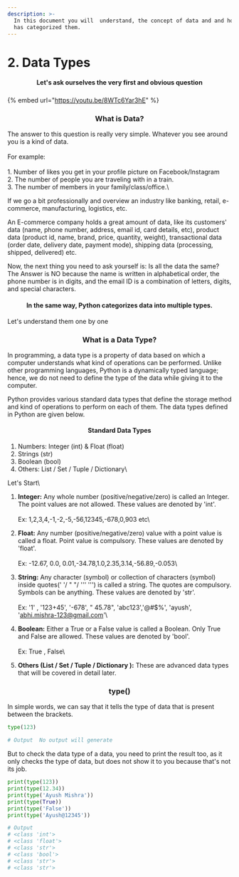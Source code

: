 ```yaml
---
description: >-
  In this document you will  understand, the concept of data and and how python
  has categorized them.
---
```


# 2. Data Types

<h4 align="center"><strong>Let's ask ourselves the very first and obvious question</strong></h4>

<h3 align="center"></h3>

{% embed url="https://youtu.be/8WTc6Yar3hE" %}

<h3 align="center"><strong>What is Data?</strong></h3>

The answer to this question is really very simple. Whatever you see around you is a kind of data.\
\
For example: \
\
1\. Number of likes you get in your profile picture on Facebook/Instagram\
2\. The number of people you are traveling with in a train.\
3\. The number of members in your family/class/office.\


If we go a bit professionally and overview an industry like banking, retail, e-commerce, manufacturing, logistics, etc.

An E-commerce company holds a great amount of data, like its customers' data (name, phone number, address, email id, card details, etc), product data (product id, name, brand, price, quantity, weight), transactional data (order date, delivery date, payment mode), shipping data (processing, shipped, delivered) etc.

Now, the next thing you need to ask yourself is: Is all the data the same?\
The Answer is NO because the name is written in alphabetical order, the phone number is in digits, and the email ID is a combination of letters, digits, and special characters.



<h4 align="center">In the same way, Python categorizes data into multiple types.</h4>

Let's understand them one by one

<h3 align="center"><strong>What is a Data Type?</strong></h3>

In programming, a data type is a property of data based on which a computer understands what kind of operations can be performed. Unlike other programming languages, Python is a dynamically typed language; hence, we do not need to define the type of the data while giving it to the computer.

Python provides various standard data types that define the storage method and kind of operations to perform on each of them. The data types defined in Python are given below.

<h4 align="center">Standard Data Types</h4>



1. Numbers: Integer (int) & Float (float)
2. Strings (str)
3. Boolean (bool)
4. Others: List / Set / Tuple / Dictionary\


Let's Start\


1. **Integer:** Any whole number (positive/negative/zero) is called an Integer. The point values are not allowed. These values are denoted by 'int'.\
   \
   Ex:  1,2,3,4,-1,-2,-5,-56,12345,-678,0,903 etc\

2. **Float:** Any number (positive/negative/zero) value with a point value is called a float. Point value is compulsory. These values are denoted by 'float'.\
   \
   Ex: -12.67, 0.0, 0.01,-34.78,1.0,2.35,3.14,-56.89,-0.053\

3. **String:** Any character (symbol) or collection of characters (symbol) inside quotes(' '/ " "/ ''' ''') is called a string. The quotes are compulsory. Symbols can be anything. These values are denoted by 'str'.\
   \
   Ex: '1' , '123+45', '-678', " 45.78",  'abc123','@#$%', 'ayush', 'abhi.mishra-123@gmail.com'\

4. **Boolean:** Either a True or a False value is called a Boolean. Only True and False are allowed.  These values are denoted by 'bool'.\
   \
   Ex: True , False\

5. **Others (List / Set / Tuple / Dictionary ):** These are advanced data types that will be covered in detail later.

<h3 align="center">type()</h3>

In simple words, we can say that it tells the type of data that is present between the brackets.

```python
type(123)

# Output  No output will generate
```

But to check the data type of a data, you need to print the result too, as it only checks the type of data, but does not show it to you because that's not its job.

```python
print(type(123))
print(type(12.34))
print(type('Ayush Mishra'))
print(type(True))
print(type('False'))
print(type('Ayush@12345'))

# Output
# <class 'int'>
# <class 'float'>
# <class 'str'>
# <class 'bool'>
# <class 'str'>
# <class 'str'>
```
